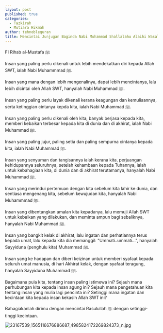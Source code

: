 ```yaml
---
layout: post
published: true
categories:
  - Tazkirah
  - Mutiara Hikmah
author: tehnoblequran
title: Mencintai Junjugan Baginda Nabi Muhammad Shallalahu Alaihi Wasallam
---
```

FI Rihab al-Mustafa ﷺ

Insan yang paling perlu dikenali untuk lebih mendekatkan diri kepada Allah SWT, ialah Nabi Muhammmad ﷺ.

Insan yang mana dengan lebih mengenalinya, dapat lebih mencintanya, lalu lebih dicintai oleh Allah SWT, hanyalah Nabi Muhammad ﷺ.

Insan yang paling perlu layak dikenali kerana keagungan dan kemuliaannya, serta ketinggian cintanya kepda kita, ialah Nabi Muhammad ﷺ.

Insan yang paling perlu dikenali oleh kita, banyak berjasa kepada kita, memberi kebaikan terbesar kepada kita di dunia dan di akhirat, ialah Nabi Muhammad ﷺ.

Insan yang paling jujur, paling setia dan paling sempurna cintanya kepada kita, ialah Nabi Muhammad ﷺ.

Insan yang senyuman dan tangisannya ialah kerana kita, perjuangan kehidupannya seluruhnya, setelah kehambaan kepada Tuhannya, ialah untuk kebahagiaan kita, di dunia dan di akhirat terutamanya, hanyalah Nabi Muhammad ﷺ.

Insan yang merindui pertemuan dengan kita sebelum kita lahir ke dunia, dan sentiasa mengenang kita, sebelum kewujudan kita, hanyalah Nabi Muhammmad ﷺ.

Insan yang dibentangkan amalan kita kepadanya, lalu memuji Allah SWT untuk kebaikan yang dilakukan, dan meminta ampun bagi sebaliknya, hanyalah Nabi Muhammad ﷺ.

Insan yang bangkit kelak di akhirat, lalu ingatan dan perhatiannya terus kepada umat, lalu kepada kita dia memanggil: "Ummati..ummati...", hanyalah Sayyiduna (penghulu kita) Muhammad ﷺ.

Insan yang ke hadapan dan diberi keizinan untuk memberi syafaat kepada seluruh umat manusia, di hari Akhirat kelak, dengan syafaat teragung, hanyalah Sayyiduna Muhammad ﷺ.

Bagaimana pula kita, tentang insan paling istimewa ini? Sejauh mana perhubungan kita kepada insan agung ini? Sejauh mana pengetahuan kita tentang insan yang mulia lagi pencinta ini? Setinggi mana ingatan dan kecintaan kita kepada insan kekasih Allah SWT ini?

Bahagiakanlah dirimu dengan mencintai Rasulullah ﷺ dengan setinggi-tinggi kecintaan.

![23167539_1565116676886687_4985824172269824373_n.jpg]({{site.baseurl}}/images/23167539_1565116676886687_4985824172269824373_n.jpg)